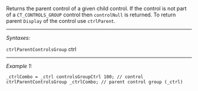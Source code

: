Returns the parent control of a given child control. If the control is not part of a `CT_CONTROLS_GROUP` control then `controlNull` is returned. To return parent `Display` of the control use `ctrlParent`.


---
*Syntaxes:*

`ctrlParentControlsGroup` ctrl

---
*Example 1:*

```sqf
_ctrlCombo = _ctrl controlsGroupCtrl 100; // control
ctrlParentControlsGroup _ctrlCombo; // parent control group (_ctrl)
```